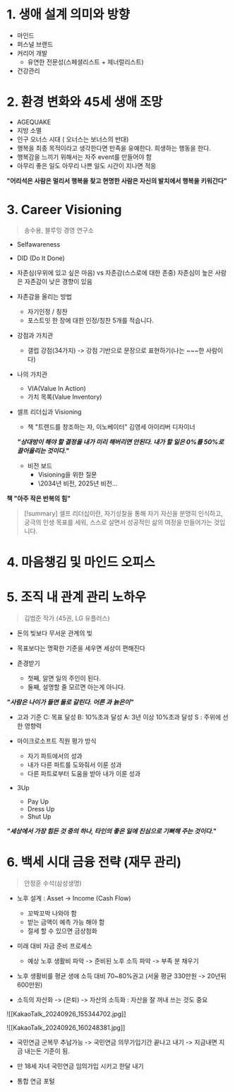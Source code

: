 

# 1. 생애 설계 의미와 방향

- 마인드
- 퍼스널 브랜드
- 커리어 개발
	- 유연한 전문성(스페셜리스트 + 제너럴리스트)
-  건강관리


# 2. 환경 변화와 45세 생애 조망

- AGEQUAKE
- 지방 소멸
- 인구 오너스 시대 ( 오너스는 보너스의 반대)
- 행복을 최종 목적이라고 생각한다면 만족을 유예한다. 희생하는 행동을 한다.
- 행복감을 느끼기 위해서는 자주 event를 만들어야 함
- 아무리 좋은 일도 아무리 나쁜 일도 시간이 지나면 적응

**"어리석은 사람은 멀리서 행복을 찾고 현명한 사람은 자신의 발치에서 행복을 키워간다"**


# 3.  Career Visioning
>송수용, 블루밍 경영 연구소

- Selfawareness
- DID (Do It Done)
- 자존심(우위에 있고 싶은 마음) vs 자존감(스스로에 대한 존중)
	자존심이 높은 사람은 자존감이 낮은 경향이 있음

- 자존감을 올리는 방법
	- 자기인정 / 칭찬
	- 포스트잇 한 장에 대한 인정/칭찬 5개를 적습니다.

- 강점과 가치관
	- 갤럽 강점(34가지) -> 강점 기반으로 문장으로 표현하기(나는 \~\~\~한 사람이다)

- 나의 가치관
	- VIA(Value In Action)
	- 가치 목록(Value Inventory)

- 셀프 리더십과 Visioning
	- 책 "트렌드를 창조하는 자, 이노베이터" 김영세 아이리버 디자이너
	
	***"상대방이 해야 할 결정을 내가 미리 해버리면 안된다. 
	내가 할 일은 0%를 50%로 끌어올리는 것이다."***

	- 비전 보드
		- Visioning을 위한 질문
		- \2034년 비전, 2025년 비전...

**책 "아주 작은 반복의 힘"**

>[!summary] 
>셀프 리더십이란, 
>자기성찰을 통해 자기 자신을 분명히 인식하고, 
>궁극의 인생 목표를 세워, 스스로 살면서 
>성공적인 삶의 여정을 만들어가는 것입니다.

# 4. 마음챙김 및 마인드 오피스


# 5. 조직 내 관계 관리 노하우
>김범준 작가 (45권, LG 유플러스)

- 돈의 빚보다 무서운 관계의 빚
- 목표보다는 명확한 기준을 세우면 세상이 편해진다

- 존경받기
	- 첫째, 알면 일의 주인이 된다.
	- 둘째, 설명할 줄 모르면 아는게 아니다.

***"사람은 나이가 들면 둘로 갈린다. 어른 과 늙은이"***

- 고과 기준
	C: 목표 달성
	B: 10%초과 달성
	A: 3년 이상 10%초과 달성
	S : 주위에 선한 영향력
	
- 마이크로소프트 직원 평가 방식
	- 자기 파트에서의 성과
	- 내가 다른 파트를 도와줘서 이룬 성과
	- 다른 파트로부터 도움을 받아 내가 이룬 성과

- 3Up
	- Pay Up
	- Dress Up
	- Shut Up

***"세상에서 가장 힘든 것 중의 하나, 타인의 좋은 일에 진심으로 기뻐해 주는 것이다."***


# 6. 백세 시대 금융 전략 (재무 관리)
>안정훈 수석(삼성생명)


- 노후 설계 : Asset -> Income (Cash Flow)
	- 꼬박꼬박 나와야 함
	- 받는 금액이 예측 가능 해야 함
	- 절세 할 수 있으면 금상첨화

- 미래 대비 자금 준비 프로세스
	- 예상 노후 생활비 파악 -> 준비된 노후 소득  파악 -> 부족 분 채우기

- 노후 생활비를 평균 생애 소득 대비 70~80%권고 (서울 평균 330만원 -> 20년뒤 600만원)

- 소득의 자산화 -> (은퇴) -> 자산의 소득화  : 자산을 잘 꺼내 쓰는 것도 중요

![[KakaoTalk_20240926_155344702.jpg]]


![[KakaoTalk_20240926_160248381.jpg]]
- 국민연금 군복무 추납가능 -> 국민연금 의무가입기간 끝나고 내기 -> 지금내면 지금 내는돈 기준이 됨.
- 만 18세 자녀 국민연금 임의가입 시키고 한달 내기

- 통합 연금 포털


